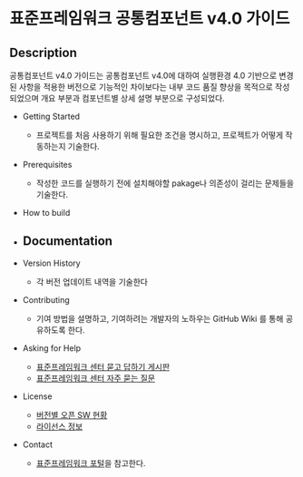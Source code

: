 # 표준프레임워크 공통컴포넌트 v4.0 가이드

## Description

공통컴포넌트 v4.0 가이드는 공통컴포넌트 v4.0에 대하여 실행환경 4.0 기반으로 변경된 사항을 적용한 버전으로 기능적인 차이보다는 내부 코드 품질 향상을 목적으로 작성되었으며 개요 부분과 컴포넌트별 상세 설명 부분으로 구성되었다.

- Getting Started

  - 프로젝트를 처음 사용하기 위해 필요한 조건을 명시하고, 프로젝트가 어떻게 작동하는지 기술한다.

- Prerequisites

  - 작성한 코드를 실행하기 전에 설치해야할 pakage나 의존성이 걸리는 문제들을 기술한다.

- How to build

- Documentation
  -
- Version History

  - 각 버전 업데이트 내역을 기술한다

- Contributing

  - 기여 방법을 설명하고, 기여하려는 개발자의 노하우는 GitHub Wiki 를 통해 공유하도록 한다.

- Asking for Help

  - [표준프레임워크 센터 묻고 답하기 게시판](https://www.egovframe.go.kr/home/sub.do?menuNo=69)
  - [표준프레임워크 센터 자주 묻는 질문](https://www.egovframe.go.kr/home/sub.do?menuNo=68)

- License

  - [버전별 오픈 SW 현황](https://www.egovframe.go.kr/home/sub.do?menuNo=13)
  - [라이선스 정보](https://www.egovframe.go.kr/home/sub.do?menuNo=23)

- Contact
  - [표준프레임워크 포털](https://www.egovframe.go.kr/home/main.do)을 참고한다.
